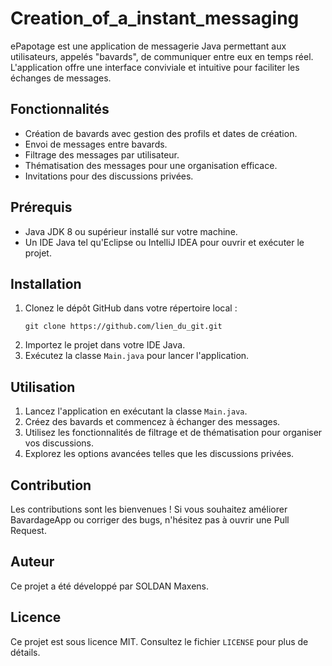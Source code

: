 # Creation_of_a_instant_messaging

ePapotage est une application de messagerie Java permettant aux utilisateurs, appelés "bavards", de communiquer entre eux en temps réel. L'application offre une interface conviviale et intuitive pour faciliter les échanges de messages.

## Fonctionnalités

- Création de bavards avec gestion des profils et dates de création.
- Envoi de messages entre bavards.
- Filtrage des messages par utilisateur.
- Thématisation des messages pour une organisation efficace.
- Invitations pour des discussions privées.

## Prérequis

- Java JDK 8 ou supérieur installé sur votre machine.
- Un IDE Java tel qu'Eclipse ou IntelliJ IDEA pour ouvrir et exécuter le projet.

## Installation

1. Clonez le dépôt GitHub dans votre répertoire local :
   ```
   git clone https://github.com/lien_du_git.git
   ```
2. Importez le projet dans votre IDE Java.
3. Exécutez la classe `Main.java` pour lancer l'application.

## Utilisation

1. Lancez l'application en exécutant la classe `Main.java`.
2. Créez des bavards et commencez à échanger des messages.
3. Utilisez les fonctionnalités de filtrage et de thématisation pour organiser vos discussions.
4. Explorez les options avancées telles que les discussions privées.

## Contribution

Les contributions sont les bienvenues ! Si vous souhaitez améliorer BavardageApp ou corriger des bugs, n'hésitez pas à ouvrir une Pull Request.

## Auteur

Ce projet a été développé par SOLDAN Maxens.

## Licence

Ce projet est sous licence MIT. Consultez le fichier `LICENSE` pour plus de détails.
